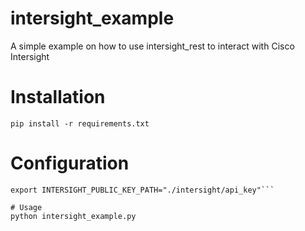 # intersight_example
A simple example on how to use intersight_rest to interact with Cisco Intersight

# Installation
```
pip install -r requirements.txt
```

# Configuration
```export INTERSIGHT_PRIVATE_KEY_PATH="./intersight/secret_key"
export INTERSIGHT_PUBLIC_KEY_PATH="./intersight/api_key"```

# Usage
python intersight_example.py
